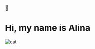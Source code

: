### 👋<h1>Hi, my name is Alina </h1>
<picture>
 <source media="(prefers-color-scheme: dark)" srcset="YOUR-DARKMODE-IMAGE">
 <source media="(prefers-color-scheme: light)" srcset="YOUR-LIGHTMODE-IMAGE">
 <img alt="cat" src="https://kartinki.pibig.info/uploads/posts/2023-04/1682016583_kartinki-pibig-info-p-kartinka-kotik-za-kompyuterom-arti-instagr-1.jpg">
</picture>


